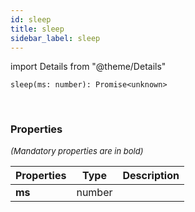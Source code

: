 ```yaml
---
id: sleep
title: sleep
sidebar_label: sleep
---
```


import Details from "@theme/Details"


```tsx
sleep(ms: number): Promise<unknown>
```
<br/>



### Properties

<font size="2"><i>(Mandatory properties are in bold)</i></font>

| Properties | Type | Description |
| --------- | ---- | ----------- |
| **ms** | number |  |


